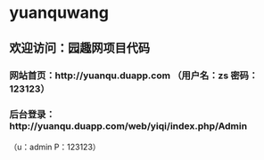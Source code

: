 # yuanquwang

<h2>欢迎访问：园趣网项目代码</h2>
<h3>网站首页：http://yuanqu.duapp.com （用户名：zs 密码：123123）</h3>
<h3>后台登录：http://yuanqu.duapp.com/web/yiqi/index.php/Admin </h3>（u：admin P：123123）

